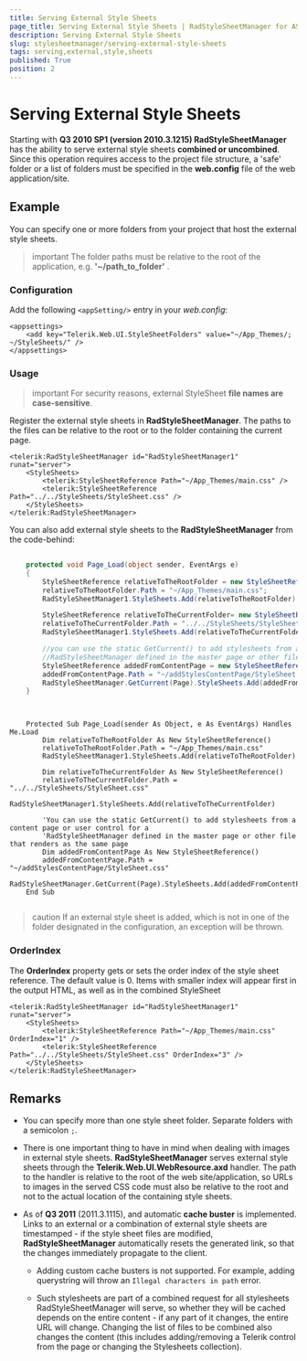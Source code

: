 ```yaml
---
title: Serving External Style Sheets
page_title: Serving External Style Sheets | RadStyleSheetManager for ASP.NET AJAX Documentation
description: Serving External Style Sheets
slug: stylesheetmanager/serving-external-style-sheets
tags: serving,external,style,sheets
published: True
position: 2
---
```


# Serving External Style Sheets



Starting with **Q3 2010 SP1 (version 2010.3.1215) RadStyleSheetManager** has the ability to serve external style sheets **combined or uncombined**. Since this operation requires access to the project file structure, a 'safe' folder or a list of folders must be specified in the **web.config** file of the web application/site.

## Example

You can specify one or more folders from your project that host the external style sheets.

>important The folder paths must be relative to the root of the application, e.g. **'~/path_to_folder'** .
>


### Configuration

Add the following `<appSetting/>` entry in your *web.config*:

````ASPNET
<appsettings>   
    <add key="Telerik.Web.UI.StyleSheetFolders" value="~/App_Themes/; ~/StyleSheets/" />
</appsettings>
````



### Usage

>important For security reasons, external StyleSheet **file names are case-sensitive**.
>

Register the external style sheets in **RadStyleSheetManager**. The paths to the files can be relative to the root or to the folder containing the current page.

````ASPNET
<telerik:RadStyleSheetManager id="RadStyleSheetManager1" runat="server">
    <StyleSheets>
        <telerik:StyleSheetReference Path="~/App_Themes/main.css" />
        <telerik:StyleSheetReference Path="../../StyleSheets/StyleSheet.css" />
    </StyleSheets>
</telerik:RadStyleSheetManager>
````


You can also add external style sheets to the **RadStyleSheetManager** from the code-behind:

````C#
		
	protected void Page_Load(object sender, EventArgs e)
	{
		StyleSheetReference relativeToTheRootFolder = new StyleSheetReference();
        relativeToTheRootFolder.Path = "~/App_Themes/main.css";
        RadStyleSheetManager1.StyleSheets.Add(relativeToTheRootFolder);

        StyleSheetReference relativeToTheCurrentFolder= new StyleSheetReference();
        relativeToTheCurrentFolder.Path = "../../StyleSheets/StyleSheet.css";
        RadStyleSheetManager1.StyleSheets.Add(relativeToTheCurrentFolder);

        //you can use the static GetCurrent() to add stylesheets from a content page or user control for a 
        //RadStyleSheetManager defined in the master page or other file that renders as the same page
        StyleSheetReference addedFromContentPage = new StyleSheetReference();
        addedFromContentPage.Path = "~/addStylesContentPage/StyleSheet.css";
        RadStyleSheetManager.GetCurrent(Page).StyleSheets.Add(addedFromContentPage);
	}
		
````
````VB
			
	Protected Sub Page_Load(sender As Object, e As EventArgs) Handles Me.Load
		Dim relativeToTheRootFolder As New StyleSheetReference()
        relativeToTheRootFolder.Path = "~/App_Themes/main.css"
        RadStyleSheetManager1.StyleSheets.Add(relativeToTheRootFolder)

        Dim relativeToTheCurrentFolder As New StyleSheetReference()
        relativeToTheCurrentFolder.Path = "../../StyleSheets/StyleSheet.css"
        RadStyleSheetManager1.StyleSheets.Add(relativeToTheCurrentFolder)

        'You can use the static GetCurrent() to add stylesheets from a content page or user control for a 
        'RadStyleSheetManager defined in the master page or other file that renders as the same page
        Dim addedFromContentPage As New StyleSheetReference()
        addedFromContentPage.Path = "~/addStylesContentPage/StyleSheet.css"
        RadStyleSheetManager.GetCurrent(Page).StyleSheets.Add(addedFromContentPage)
	End Sub
		
````


>caution If an external style sheet is added, which is not in one of the folder designated in the configuration, an exception will be thrown.
>


### OrderIndex

The **OrderIndex** property gets or sets the order index of the style sheet reference. The default value is 0. Items with smaller index will appear first in the output HTML, as well as in the combined StyleSheet

````ASP.NET
<telerik:RadStyleSheetManager id="RadStyleSheetManager1" runat="server">
    <StyleSheets>
        <telerik:StyleSheetReference Path="~/App_Themes/main.css" OrderIndex="1" />
        <telerik:StyleSheetReference Path="../../StyleSheets/StyleSheet.css" OrderIndex="3" />
    </StyleSheets>
</telerik:RadStyleSheetManager>
````


## Remarks

* You can specify more than one style sheet folder. Separate folders with a semicolon `;`.

* There is one important thing to have in mind when dealing with images in external style sheets. **RadStyleSheetManager** serves external style sheets through the **Telerik.Web.UI.WebResource.axd** handler. The path to the handler is relative to the root of the web site/application, so URLs to images in the served CSS code must also be relative to the root and not to the actual location of the containing style sheets.

* As of **Q3 2011** (2011.3.1115), and automatic **cache buster** is implemented. Links to an external or a combination of external style sheets are timestamped - if the style sheet files are modified, **RadStyleSheetManager** automatically resets the generated link, so that the changes immediately propagate to the client.

    * Adding custom cache busters is not supported. For example, adding querystring will throw an `Illegal characters in path` error.
    
    * Such stylesheets are part of a combined request for all stylesheets RadStyleSheetManager will serve, so whether they will be cached depends on the entire content - if any part of it changes, the entire URL will change. Changing the list of files to be combined also changes the content (this includes adding/removing a Telerik control from the page or changing the Stylesheets collection).

